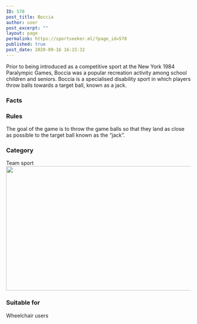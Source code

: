 ```yaml
---
ID: 578
post_title: Boccia
author: user
post_excerpt: ""
layout: page
permalink: https://sportseeker.ml/?page_id=578
published: true
post_date: 2020-09-16 16:15:32
---
```

Prior to being introduced as a competitive sport at the New York 1984 Paralympic Games, Boccia was a popular recreation activity among school children and seniors. Boccia&nbsp;is a specialised disability&nbsp;sport&nbsp;in which players throw balls towards a target ball, known as a jack.
<h3>Facts</h3>
<h3>
					Rules</h3>
The goal of the game is to throw the game balls so that they land as close as possible to the target ball known as the “jack”.
<h3>
					Category</h3>
Team sport

<img width="509" height="339" src="https://sportseeker.ml/wp-content/uploads/2020/09/Boccia-2.jpg" alt="" loading="lazy" srcset="https://sportseeker.ml/wp-content/uploads/2020/09/Boccia-2.jpg 509w, https://sportseeker.ml/wp-content/uploads/2020/09/Boccia-2-300x200.jpg 300w" sizes="(max-width: 509px) 100vw, 509px">
<h3>
					Suitable for</h3>
Wheelchair users